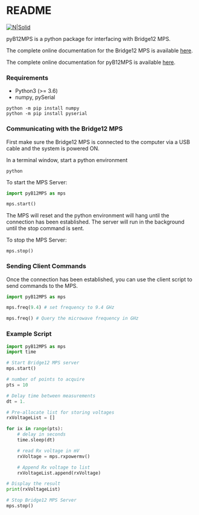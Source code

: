 # README #

[![N|Solid](http://www.bridge12.com/wp-content/uploads/2016/10/b12logo.png)](http://www.bridge12.com/)

pyB12MPS is a python package for interfacing with Bridge12 MPS.

The complete online documentation for the Bridge12 MPS is available [here](http://mps.bridge12.com).

The complete online documentation for pyB12MPS is available [here](http://pyb12mps.bridge12.com).


### Requirements ###

* Python3 (>= 3.6)
* numpy, pySerial

```console
python -m pip install numpy
python -m pip install pyserial
```

### Communicating with the Bridge12 MPS ###

First make sure the Bridge12 MPS is connected to the computer via a USB cable and the system is powered ON.

In a terminal window, start a python environment

```console
python
```

To start the MPS Server:

```python
import pyB12MPS as mps

mps.start()
```

The MPS will reset and the python environment will hang until the connection has been established. The server will run in the background until the stop command is sent.

To stop the MPS Server:

```
mps.stop()
```

### Sending Client Commands ###

Once the connection has been established, you can use the client script to send commands to the MPS.

```python
import pyB12MPS as mps

mps.freq(9.4) # set frequency to 9.4 GHz

mps.freq() # Query the microwave frequency in GHz
```

### Example Script ###

```python
import pyB12MPS as mps
import time

# Start Bridge12 MPS server
mps.start()

# number of points to acquire
pts = 10

# Delay time between measurements
dt = 1.

# Pre-allocate list for storing voltages
rxVoltageList = []

for ix in range(pts):
    # delay in seconds
    time.sleep(dt)

    # read Rx voltage in mV
    rxVoltage = mps.rxpowermv()

    # Append Rx voltage to list
    rxVoltageList.append(rxVoltage)

# Display the result
print(rxVoltageList)

# Stop Bridge12 MPS Server
mps.stop()
```
